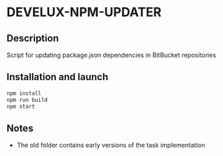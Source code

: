 # DEVELUX-NPM-UPDATER

## Description

Script for updating package.json dependencies in BitBucket repositories

## Installation and launch

```bash
npm install
npm run build
npm start
```

## Notes

- The old folder contains early versions of the task implementation
